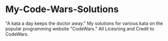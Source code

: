 # My-Code-Wars-Solutions

"A kata a day keeps the doctor away." My solutions for various kata on the popular programming website "CodeWars."
All Licesning and Credit to CodeWars.

